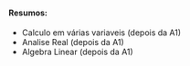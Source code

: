 #### Resumos:

- Calculo em várias variaveis (depois da A1)
- Analise Real (depois da A1)
- Algebra Linear (depois da A1)
